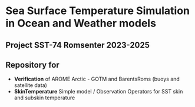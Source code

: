 # Sea Surface Temperature Simulation in Ocean and Weather models
## Project SST-74 Romsenter 2023-2025
## Repository for

* **Verification** of AROME Arctic - GOTM and BarentsRoms (buoys and satellite data)
* **SkinTemperature** Simple model / Observation Operators for SST skin and subskin temperature





